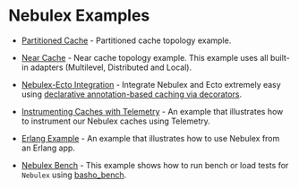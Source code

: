 # Nebulex Examples

* [Partitioned Cache](./partitioned_cache) - Partitioned cache topology example.

* [Near Cache](./near_cache) - Near cache topology example. This example uses
  all built-in adapters (Multilevel, Distributed and Local).

* [Nebulex-Ecto Integration](./nebulex_ecto_example) - Integrate Nebulex and
  Ecto extremely easy using [declarative annotation-based caching via decorators](http://hexdocs.pm/nebulex/Nebulex.Caching.html).

* [Instrumenting Caches with Telemetry](./nebulex_telemetry_example) - An example
  that illustrates how to instrument our Nebulex caches using Telemetry.

* [Erlang Example](./erlang_cache) - An example that illustrates how to use
  Nebulex from an Erlang app.

* [Nebulex Bench](./nebulex_bench) - This example shows how to run bench or load
  tests for `Nebulex` using [basho_bench](https://github.com/mrallen1/basho_bench).
